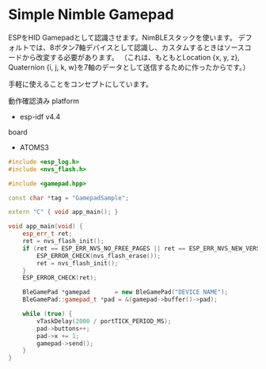 # Simple Nimble Gamepad

ESPをHID Gamepadとして認識させます。NimBLEスタックを使います。
デフォルトでは、8ボタン7軸デバイスとして認識し、カスタムするときはソースコードから改変する必要があります。
（これは、もともとLocation {x, y, z}, Quaternion {i, j, k, w}を7軸のデータとして送信するために作ったからです。）

手軽に使えることをコンセプトにしています。

動作確認済み
platform
- esp-idf v4.4

board
- ATOMS3

```cpp
#include <esp_log.h>
#include <nvs_flash.h>

#include <gamepad.hpp>

const char *tag = "GamepadSample";

extern "C" { void app_main(); }

void app_main(void) {
	esp_err_t ret;
	ret = nvs_flash_init();
	if (ret == ESP_ERR_NVS_NO_FREE_PAGES || ret == ESP_ERR_NVS_NEW_VERSION_FOUND) {
		ESP_ERROR_CHECK(nvs_flash_erase());
		ret = nvs_flash_init();
	}
	ESP_ERROR_CHECK(ret);

	BleGamePad *gamepad		  = new BleGamePad("DEVICE NAME");
	BleGamePad::gamepad_t *pad = &(gamepad->buffer()->pad);

	while (true) {
		vTaskDelay(2000 / portTICK_PERIOD_MS);
		pad->buttons++;
		pad->x += 1;
		gamepad->send();
	}
}
```

